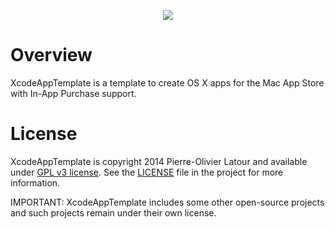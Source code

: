 <p align="center">
<img src="https://raw2.github.com/swisspol/XcodeAppTemplate/master/Resources/Icon.iconset/icon_512x512.png">
</p>

Overview
========

XcodeAppTemplate is a template to create OS X apps for the Mac App Store with In-App Purchase support.

License
=======

XcodeAppTemplate is copyright 2014 Pierre-Olivier Latour and available under [GPL v3 license](http://www.gnu.org/licenses/gpl-3.0.txt). See the [LICENSE](LICENSE) file in the project for more information.

IMPORTANT: XcodeAppTemplate includes some other open-source projects and such projects remain under their own license.
